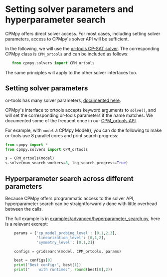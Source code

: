 # Setting solver parameters and hyperparameter search

CPMpy offers direct solver access. For most cases, including setting solver parameters, access to CPMpy's solver API will be sufficient.

In the following, we will use the [or-tools CP-SAT solver](cpmpy/solvers/ortools.py>). The corresponding CPMpy class is `CPM_ortools` and can be included as follows:

```python
   from cpmpy.solvers import CPM_ortools
```

The same principles will apply to the other solver interfaces too.


## Setting solver parameters
or-tools has many solver parameters, [documented here](https://github.com/google/or-tools/blob/stable/ortools/sat/sat_parameters.proto]).

CPMpy's interface to ortools accepts keyword arguments to `solve()`, and will set the corresponding or-tools parameters if the name matches. We documented some of the frequent once in our [CPM_ortools API](cpmpy/solvers/ortools.py).

For example, with `model` a CPMpy Model(), you can do the following to make or-tools use 8 parallel cores and print search progress:

```python
from cpmpy import *
from cpmpy.solvers import CPM_ortools

s = CPM_ortools(model)
s.solve(num_search_workers=8, log_search_progress=True)
```

## Hyperparameter search across different parameters
Because CPMpy offers programmatic access to the solver API, hyperparameter search can be straightforwardly done with little overhead between the calls.

The full example is in [examples/advanced/hyperparameter_search.py](examples/advanced/hyperparameter_search.py), here is a relevant excrept:

```python
    params = {'cp_model_probing_level': [0,1,2,3],
              'linearization_level': [0,1,2],
              'symmetry_level': [0,1,2]}

    configs = gridsearch(model, CPM_ortools, params)

    best = configs[0]
    print("Best config:", best[1])
    print("    with runtime:", round(best[0],2))
```
